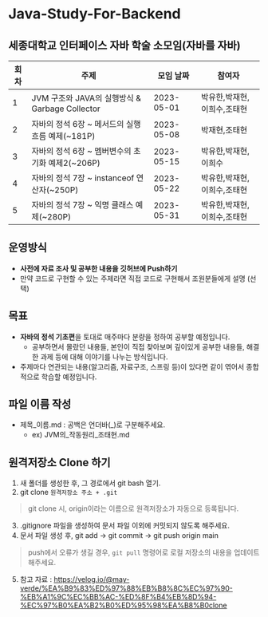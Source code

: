 # Java-Study-For-Backend
## 세종대학교 인터페이스 자바 학술 소모임(자바를 자바)

| 회차  | 주제                                     | 모임 날짜      | 참여자             |
|-----|----------------------------------------|------------|-----------------|
| 1   | JVM 구조와 JAVA의 실행방식 & Garbage Collector | 2023-05-01 | 박유한,박재현,이희수,조태현 |
| 2   | 자바의 정석 6장 ~ 메서드의 실행흐름 예제(~181P)        | 2023-05-08 | 박재현,조태현         |
| 3   | 자바의 정석 6장 ~ 멤버변수의 초기화 예제2(~206P)       | 2023-05-15 | 박유한,박재현,이희수     |
| 4   | 자바의 정석 7장 ~ instanceof 연산자(~250P)      | 2023-05-22 | 박유한,박재현,이희수,조태현 |
| 5   | 자바의 정석 7장 ~ 익명 클래스 예제(~280P)           | 2023-05-31 | 박유한,박재현,이희수,조태현 |

## 운영방식
- **사전에 자료 조사 및 공부한 내용을 깃허브에 Push하기**
- 만약 코드로 구현할 수 있는 주제라면 직접 코드로 구현해서 조원분들에게 설명 (선택)

## 목표
- **자바의 정석 기초편**을 토대로 매주마다 분량을 정하여 공부할 예정입니다.
  - 공부하면서 몰랐던 내용들, 본인이 직접 찾아보며 깊이있게 공부한 내용들, 해결한 과제 등에 대해 이야기를 나누는 방식입니다.
- 주제마다 연관되는 내용(알고리즘, 자료구조, 스프링 등)이 있다면 같이 엮어서 종합적으로 학습할 예정입니다.

## 파일 이름 작성
- 제목_이름.md : 공백은 언더바(_)로 구분해주세요.
    - ex) JVM의_작동원리_조태현.md 

## 원격저장소 Clone 하기
1. 새 폴더를 생성한 후, 그 경로에서 git bash 열기.
2. git clone `원격저장소 주소 + .git`
> git clone 시, origin이라는 이름으로 원격저장소가 자동으로 등록됩니다.
3. .gitignore 파일을 생성하여 문서 파일 이외에 커밋되지 않도록 해주세요.
4. 문서 파일 생성 후, git add -> git commit -> git push origin main
> push에서 오류가 생길 경우, `git pull` 명령어로 로컬 저장소의 내용을 업데이트 해주세요.
5. 참고 자료 : https://velog.io/@may-verde/%EA%B9%83%ED%97%88%EB%B8%8C%EC%97%90-%EB%A1%9C%EC%BB%AC-%ED%8F%B4%EB%8D%94-%EC%97%B0%EA%B2%B0%ED%95%98%EA%B8%B0clone